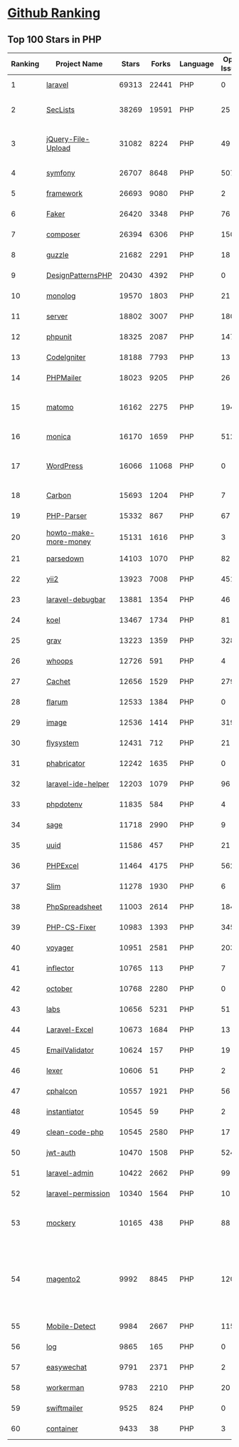 [Github Ranking](../README.md)
==========

## Top 100 Stars in PHP

| Ranking | Project Name | Stars | Forks | Language | Open Issues | Description | Last Commit |
| ------- | ------------ | ----- | ----- | -------- | ----------- | ----------- | ----------- |
| 1 | [laravel](https://github.com/laravel/laravel) | 69313 | 22441 | PHP | 0 | Laravel is a web application framework with expressive, elegant syntax. We’ve already laid the foundation for your next big idea — freeing you to create without sweating the small things. | 2022-04-08T09:05:03Z |
| 2 | [SecLists](https://github.com/danielmiessler/SecLists) | 38269 | 19591 | PHP | 25 | SecLists is the security tester's companion. It's a collection of multiple types of lists used during security assessments, collected in one place. List types include usernames, passwords, URLs, sensitive data patterns, fuzzing payloads, web shells, and many more. | 2022-04-02T12:37:20Z |
| 3 | [jQuery-File-Upload](https://github.com/blueimp/jQuery-File-Upload) | 31082 | 8224 | PHP | 49 | File Upload widget with multiple file selection, drag&drop support, progress bar, validation and preview images, audio and video for jQuery. Supports cross-domain, chunked and resumable file uploads. Works with any server-side platform (Google App Engine, PHP, Python, Ruby on Rails, Java, etc.) that supports standard HTML form file uploads. | 2021-09-30T11:44:03Z |
| 4 | [symfony](https://github.com/symfony/symfony) | 26707 | 8648 | PHP | 507 | The Symfony PHP framework | 2022-04-08T21:49:45Z |
| 5 | [framework](https://github.com/laravel/framework) | 26693 | 9080 | PHP | 2 | The Laravel Framework. | 2022-04-09T01:33:23Z |
| 6 | [Faker](https://github.com/fzaninotto/Faker) | 26420 | 3348 | PHP | 76 | Faker is a PHP library that generates fake data for you | 2021-12-10T09:58:56Z |
| 7 | [composer](https://github.com/composer/composer) | 26394 | 6306 | PHP | 150 | Dependency Manager for PHP | 2022-04-07T19:23:48Z |
| 8 | [guzzle](https://github.com/guzzle/guzzle) | 21682 | 2291 | PHP | 18 | Guzzle, an extensible PHP HTTP client | 2022-04-05T15:05:22Z |
| 9 | [DesignPatternsPHP](https://github.com/DesignPatternsPHP/DesignPatternsPHP) | 20430 | 4392 | PHP | 0 | sample code for several design patterns in PHP 8 | 2022-01-09T19:40:25Z |
| 10 | [monolog](https://github.com/Seldaek/monolog) | 19570 | 1803 | PHP | 21 | Sends your logs to files, sockets, inboxes, databases and various web services | 2022-04-08T15:44:18Z |
| 11 | [server](https://github.com/nextcloud/server) | 18802 | 3007 | PHP | 1807 | ☁️ Nextcloud server, a safe home for all your data | 2022-04-09T02:28:13Z |
| 12 | [phpunit](https://github.com/sebastianbergmann/phpunit) | 18325 | 2087 | PHP | 147 | The PHP Unit Testing framework. | 2022-04-08T09:25:39Z |
| 13 | [CodeIgniter](https://github.com/bcit-ci/CodeIgniter) | 18188 | 7793 | PHP | 13 | Open Source PHP Framework (originally from EllisLab) | 2022-04-06T05:51:11Z |
| 14 | [PHPMailer](https://github.com/PHPMailer/PHPMailer) | 18023 | 9205 | PHP | 26 | The classic email sending library for PHP | 2022-04-07T20:33:50Z |
| 15 | [matomo](https://github.com/matomo-org/matomo) | 16162 | 2275 | PHP | 1940 | Liberating Web Analytics. Star us on Github? +1. Matomo is the leading open alternative to Google Analytics that gives you full control over your data. Matomo lets you easily collect data from websites & apps and visualise this data and extract insights. Privacy is built-in. We love Pull Requests!  | 2022-04-08T19:06:25Z |
| 16 | [monica](https://github.com/monicahq/monica) | 16170 | 1659 | PHP | 512 | Personal CRM. Remember everything about your friends, family and business relationships. | 2022-04-06T20:53:40Z |
| 17 | [WordPress](https://github.com/WordPress/WordPress) | 16066 | 11068 | PHP | 0 | WordPress, Git-ified. This repository is just a mirror of the WordPress subversion repository. Please do not send pull requests. Submit pull requests to https://github.com/WordPress/wordpress-develop and patches to https://core.trac.wordpress.org/ instead. | 2022-04-08T21:12:05Z |
| 18 | [Carbon](https://github.com/briannesbitt/Carbon) | 15693 | 1204 | PHP | 7 | A simple PHP API extension for DateTime. | 2022-04-05T11:34:17Z |
| 19 | [PHP-Parser](https://github.com/nikic/PHP-Parser) | 15332 | 867 | PHP | 67 | A PHP parser written in PHP | 2022-02-28T06:14:07Z |
| 20 | [howto-make-more-money](https://github.com/easychen/howto-make-more-money) | 15131 | 1616 | PHP | 3 | 程序员如何优雅的挣零花钱，2.0版，升级为小书了。Most of this not work outside China , so no English translate | 2020-10-17T06:11:58Z |
| 21 | [parsedown](https://github.com/erusev/parsedown) | 14103 | 1070 | PHP | 82 | Better Markdown Parser in PHP | 2022-01-16T02:13:28Z |
| 22 | [yii2](https://github.com/yiisoft/yii2) | 13923 | 7008 | PHP | 451 | Yii 2: The Fast, Secure and Professional PHP Framework | 2022-04-09T01:41:36Z |
| 23 | [laravel-debugbar](https://github.com/barryvdh/laravel-debugbar) | 13881 | 1354 | PHP | 46 | Laravel Debugbar (Integrates PHP Debug Bar) | 2022-03-23T10:58:02Z |
| 24 | [koel](https://github.com/koel/koel) | 13467 | 1734 | PHP | 81 | 🐦 A personal music streaming server that works. | 2022-03-29T22:18:36Z |
| 25 | [grav](https://github.com/getgrav/grav) | 13223 | 1359 | PHP | 328 | Modern, Crazy Fast, Ridiculously Easy and Amazingly Powerful Flat-File CMS powered by PHP, Markdown, Twig, and Symfony | 2022-04-08T18:11:52Z |
| 26 | [whoops](https://github.com/filp/whoops) | 12726 | 591 | PHP | 4 | PHP errors for cool kids  | 2022-02-12T15:49:02Z |
| 27 | [Cachet](https://github.com/CachetHQ/Cachet) | 12656 | 1529 | PHP | 279 | 📛 An open source status page system for everyone. | 2022-04-09T01:12:46Z |
| 28 | [flarum](https://github.com/flarum/flarum) | 12533 | 1384 | PHP | 0 | Simple forum software for building great communities. | 2022-03-12T12:47:32Z |
| 29 | [image](https://github.com/Intervention/image) | 12536 | 1414 | PHP | 319 | PHP Image Manipulation | 2022-04-03T20:34:36Z |
| 30 | [flysystem](https://github.com/thephpleague/flysystem) | 12431 | 712 | PHP | 21 | Abstraction for local and remote filesystems | 2022-04-08T18:39:46Z |
| 31 | [phabricator](https://github.com/phacility/phabricator) | 12242 | 1635 | PHP | 0 | Effective June 1, 2021: Phabricator is no longer actively maintained. | 2021-12-18T19:11:17Z |
| 32 | [laravel-ide-helper](https://github.com/barryvdh/laravel-ide-helper) | 12203 | 1079 | PHP | 96 | Laravel IDE Helper | 2022-04-08T10:52:21Z |
| 33 | [phpdotenv](https://github.com/vlucas/phpdotenv) | 11835 | 584 | PHP | 4 | Loads environment variables from `.env` to `getenv()`, `$_ENV` and `$_SERVER` automagically. | 2021-12-17T00:42:26Z |
| 34 | [sage](https://github.com/roots/sage) | 11718 | 2990 | PHP | 9 | WordPress starter theme with Laravel Blade components and templates, Tailwind CSS, and a modern development workflow | 2022-04-07T04:24:05Z |
| 35 | [uuid](https://github.com/ramsey/uuid) | 11586 | 457 | PHP | 21 | A PHP library for generating universally unique identifiers (UUIDs). | 2022-04-01T22:53:47Z |
| 36 | [PHPExcel](https://github.com/PHPOffice/PHPExcel) | 11464 | 4175 | PHP | 562 | ARCHIVED | 2019-01-02T01:38:48Z |
| 37 | [Slim](https://github.com/slimphp/Slim) | 11278 | 1930 | PHP | 6 | Slim is a PHP micro framework that helps you quickly write simple yet powerful web applications and APIs. | 2022-04-01T14:58:28Z |
| 38 | [PhpSpreadsheet](https://github.com/PHPOffice/PhpSpreadsheet) | 11003 | 2614 | PHP | 184 | A pure PHP library for reading and writing spreadsheet files | 2022-04-08T16:15:57Z |
| 39 | [PHP-CS-Fixer](https://github.com/FriendsOfPHP/PHP-CS-Fixer) | 10983 | 1393 | PHP | 345 | A tool to automatically fix PHP Coding Standards issues | 2022-04-08T18:35:13Z |
| 40 | [voyager](https://github.com/the-control-group/voyager) | 10951 | 2581 | PHP | 203 | Voyager - The Missing Laravel Admin | 2022-03-30T21:04:32Z |
| 41 | [inflector](https://github.com/doctrine/inflector) | 10765 | 113 | PHP | 7 | Doctrine Inflector is a small library that can perform string manipulations with regard to uppercase/lowercase and singular/plural forms of words. | 2022-04-08T17:01:12Z |
| 42 | [october](https://github.com/octobercms/october) | 10768 | 2280 | PHP | 0 | Self-hosted CMS platform based on the Laravel PHP Framework. | 2022-04-06T02:55:29Z |
| 43 | [labs](https://github.com/docker/labs) | 10656 | 5231 | PHP | 51 | This is a collection of tutorials for learning how to use Docker with various tools. Contributions welcome. | 2022-03-31T20:20:08Z |
| 44 | [Laravel-Excel](https://github.com/SpartnerNL/Laravel-Excel) | 10673 | 1684 | PHP | 13 | 🚀 Supercharged Excel exports and imports in Laravel | 2022-03-24T16:00:45Z |
| 45 | [EmailValidator](https://github.com/egulias/EmailValidator) | 10624 | 157 | PHP | 19 | PHP Email address validator | 2022-04-02T17:51:20Z |
| 46 | [lexer](https://github.com/doctrine/lexer) | 10606 | 51 | PHP | 2 | Base library for a lexer that can be used in Top-Down, Recursive Descent Parsers. | 2022-02-28T20:32:34Z |
| 47 | [cphalcon](https://github.com/phalcon/cphalcon) | 10557 | 1921 | PHP | 56 | High performance, full-stack PHP framework delivered as a C extension. | 2022-04-08T22:35:20Z |
| 48 | [instantiator](https://github.com/doctrine/instantiator) | 10545 | 59 | PHP | 2 | None | 2022-03-03T09:27:56Z |
| 49 | [clean-code-php](https://github.com/jupeter/clean-code-php) | 10545 | 2580 | PHP | 17 | :bathtub: Clean Code concepts adapted for PHP | 2022-02-11T09:44:59Z |
| 50 | [jwt-auth](https://github.com/tymondesigns/jwt-auth) | 10470 | 1508 | PHP | 524 | 🔐 JSON Web Token Authentication for Laravel & Lumen | 2022-04-07T09:24:13Z |
| 51 | [laravel-admin](https://github.com/z-song/laravel-admin) | 10422 | 2662 | PHP | 99 | Build a full-featured administrative interface in ten minutes | 2022-04-07T12:38:56Z |
| 52 | [laravel-permission](https://github.com/spatie/laravel-permission) | 10340 | 1564 | PHP | 10 | Associate users with roles and permissions | 2022-04-05T14:51:16Z |
| 53 | [mockery](https://github.com/mockery/mockery) | 10165 | 438 | PHP | 88 | Mockery is a simple yet flexible PHP mock object framework for use in unit testing with PHPUnit, PHPSpec or any other testing framework. Its core goal is to offer a test double framework with a succinct API capable of clearly defining all possible object operations and interactions using a human readable Domain Specific Language (DSL). | 2022-03-15T07:52:10Z |
| 54 | [magento2](https://github.com/magento/magento2) | 9992 | 8845 | PHP | 1208 | All Submissions you make to Magento Inc. ("Magento") through GitHub are subject to the following terms and conditions: (1) You grant Magento a perpetual, worldwide, non-exclusive, no charge, royalty free, irrevocable license under your applicable copyrights and patents to reproduce, prepare derivative works of, display, publically perform, sublicense and distribute any feedback, ideas, code, or other information (“Submission") you submit through GitHub. (2) Your Submission is an original work of authorship and you are the owner or are legally entitled to grant the license stated above. (3) You agree to the Contributor License Agreement found here:  https://github.com/magento/magento2/blob/master/CONTRIBUTOR_LICENSE_AGREEMENT.html | 2022-04-08T11:04:21Z |
| 55 | [Mobile-Detect](https://github.com/serbanghita/Mobile-Detect) | 9984 | 2667 | PHP | 115 | Mobile_Detect is a lightweight PHP class for detecting mobile devices (including tablets). It uses the User-Agent string combined with specific HTTP headers to detect the mobile environment. | 2022-04-04T21:27:27Z |
| 56 | [log](https://github.com/php-fig/log) | 9865 | 165 | PHP | 0 | None | 2021-07-14T16:46:26Z |
| 57 | [easywechat](https://github.com/w7corp/easywechat) | 9791 | 2371 | PHP | 2 | 📦 一个 PHP 微信 SDK | 2022-04-08T16:10:11Z |
| 58 | [workerman](https://github.com/walkor/workerman) | 9783 | 2210 | PHP | 20 | An asynchronous event driven PHP socket framework. Supports HTTP, Websocket, SSL and other custom protocols. PHP>=5.3. | 2022-04-06T13:25:02Z |
| 59 | [swiftmailer](https://github.com/swiftmailer/swiftmailer) | 9525 | 824 | PHP | 0 | Comprehensive mailing tools for PHP | 2021-10-25T07:19:17Z |
| 60 | [container](https://github.com/php-fig/container) | 9433 | 38 | PHP | 3 | None | 2021-11-05T16:53:50Z |

